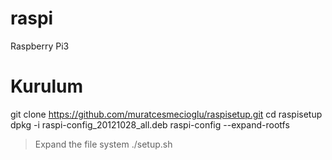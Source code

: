 # raspi
Raspberry Pi3

# Kurulum

git clone https://github.com/muratcesmecioglu/raspisetup.git
cd raspisetup
dpkg -i raspi-config_20121028_all.deb 
raspi-config --expand-rootfs
> Expand the file system
./setup.sh

